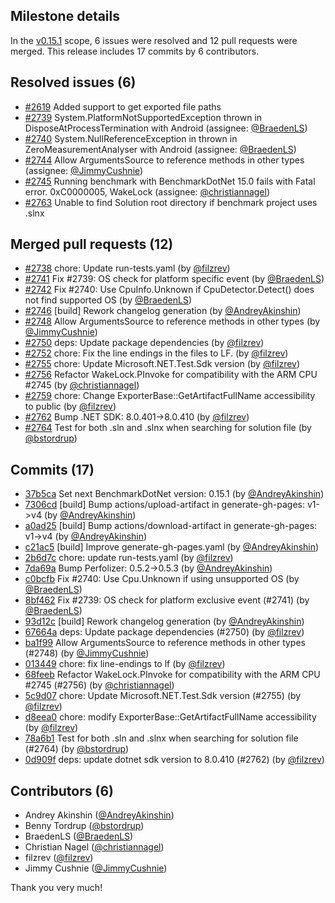 ## Milestone details

In the [v0.15.1](https://github.com/dotnet/BenchmarkDotNet/issues?q=milestone:v0.15.1) scope, 
6 issues were resolved and 12 pull requests were merged.
This release includes 17 commits by 6 contributors.

## Resolved issues (6)

* [#2619](https://github.com/dotnet/BenchmarkDotNet/issues/2619) Added support to get exported file paths
* [#2739](https://github.com/dotnet/BenchmarkDotNet/issues/2739) System.PlatformNotSupportedException thrown in DisposeAtProcessTermination with Android (assignee: [@BraedenLS](https://github.com/BraedenLS))
* [#2740](https://github.com/dotnet/BenchmarkDotNet/issues/2740) System.NullReferenceException in thrown in ZeroMeasurementAnalyser with Android (assignee: [@BraedenLS](https://github.com/BraedenLS))
* [#2744](https://github.com/dotnet/BenchmarkDotNet/issues/2744) Allow ArgumentsSource to reference methods in other types (assignee: [@JimmyCushnie](https://github.com/JimmyCushnie))
* [#2745](https://github.com/dotnet/BenchmarkDotNet/issues/2745) Running benchmark with BenchmarkDotNet 15.0 fails with Fatal error. 0xC0000005, WakeLock (assignee: [@christiannagel](https://github.com/christiannagel))
* [#2763](https://github.com/dotnet/BenchmarkDotNet/issues/2763) Unable to find Solution root directory if benchmark project uses .slnx

## Merged pull requests (12)

* [#2738](https://github.com/dotnet/BenchmarkDotNet/pull/2738) chore: Update run-tests.yaml (by [@filzrev](https://github.com/filzrev))
* [#2741](https://github.com/dotnet/BenchmarkDotNet/pull/2741) Fix #2739: OS check for platform specific event (by [@BraedenLS](https://github.com/BraedenLS))
* [#2742](https://github.com/dotnet/BenchmarkDotNet/pull/2742) Fix #2740: Use CpuInfo.Unknown if CpuDetector.Detect() does not find supported OS (by [@BraedenLS](https://github.com/BraedenLS))
* [#2746](https://github.com/dotnet/BenchmarkDotNet/pull/2746) [build] Rework changelog generation (by [@AndreyAkinshin](https://github.com/AndreyAkinshin))
* [#2748](https://github.com/dotnet/BenchmarkDotNet/pull/2748) Allow ArgumentsSource to reference methods in other types (by [@JimmyCushnie](https://github.com/JimmyCushnie))
* [#2750](https://github.com/dotnet/BenchmarkDotNet/pull/2750) deps: Update package dependencies (by [@filzrev](https://github.com/filzrev))
* [#2752](https://github.com/dotnet/BenchmarkDotNet/pull/2752) chore: Fix the line endings in the files to LF. (by [@filzrev](https://github.com/filzrev))
* [#2755](https://github.com/dotnet/BenchmarkDotNet/pull/2755) chore: Update Microsoft.NET.Test.Sdk version (by [@filzrev](https://github.com/filzrev))
* [#2756](https://github.com/dotnet/BenchmarkDotNet/pull/2756) Refactor WakeLock.PInvoke for compatibility with the ARM CPU #2745 (by [@christiannagel](https://github.com/christiannagel))
* [#2759](https://github.com/dotnet/BenchmarkDotNet/pull/2759) chore: Change ExporterBase::GetArtifactFullName accessibility to public (by [@filzrev](https://github.com/filzrev))
* [#2762](https://github.com/dotnet/BenchmarkDotNet/pull/2762) Bump .NET SDK: 8.0.401->8.0.410 (by [@filzrev](https://github.com/filzrev))
* [#2764](https://github.com/dotnet/BenchmarkDotNet/pull/2764) Test for both .sln and .slnx when searching for solution file (by [@bstordrup](https://github.com/bstordrup))

## Commits (17)

* [37b5ca](https://github.com/dotnet/BenchmarkDotNet/commit/37b5ca505eb1783194c3f82b57c01b0aa149c489) Set next BenchmarkDotNet version: 0.15.1 (by [@AndreyAkinshin](https://github.com/AndreyAkinshin))
* [7306cd](https://github.com/dotnet/BenchmarkDotNet/commit/7306cdf5e9aed7aeeefc4a4361dbd9bb371ca80a) [build] Bump actions/upload-artifact in generate-gh-pages: v1->v4 (by [@AndreyAkinshin](https://github.com/AndreyAkinshin))
* [a0ad25](https://github.com/dotnet/BenchmarkDotNet/commit/a0ad259a72d31945d0dda19e1cd188c8506b52fe) [build] Bump actions/download-artifact in generate-gh-pages: v1->v4 (by [@AndreyAkinshin](https://github.com/AndreyAkinshin))
* [c21ac5](https://github.com/dotnet/BenchmarkDotNet/commit/c21ac5a4e976aa38f91c5509cfa3231975768b93) [build] Improve generate-gh-pages.yaml (by [@AndreyAkinshin](https://github.com/AndreyAkinshin))
* [2b6d7c](https://github.com/dotnet/BenchmarkDotNet/commit/2b6d7c796b5ba667c4729aabc1baa1181c556ef7) chore: update run-tests.yaml (by [@filzrev](https://github.com/filzrev))
* [7da69a](https://github.com/dotnet/BenchmarkDotNet/commit/7da69ade92ad898406229ff7d9ba931236804538) Bump Perfolizer: 0.5.2->0.5.3 (by [@AndreyAkinshin](https://github.com/AndreyAkinshin))
* [c0bcfb](https://github.com/dotnet/BenchmarkDotNet/commit/c0bcfb965752d9d7ffe32e0a93e95bfec5c09b36) Fix #2740: Use Cpu.Unknown if using unsupported OS (by [@BraedenLS](https://github.com/BraedenLS))
* [8bf462](https://github.com/dotnet/BenchmarkDotNet/commit/8bf4623c41201bc9877ea4976c24f6c8c0ebd969) Fix #2739: OS check for platform exclusive event (#2741) (by [@BraedenLS](https://github.com/BraedenLS))
* [93d12c](https://github.com/dotnet/BenchmarkDotNet/commit/93d12c42c0adbc33702cdc42e1fc494d2c919208) [build] Rework changelog generation (by [@AndreyAkinshin](https://github.com/AndreyAkinshin))
* [67664a](https://github.com/dotnet/BenchmarkDotNet/commit/67664a313fba76cff2d8f53fe2b77f4bd08fefe5) deps: Update package dependencies (#2750) (by [@filzrev](https://github.com/filzrev))
* [ba1f99](https://github.com/dotnet/BenchmarkDotNet/commit/ba1f9982bc920d95ee6b84d4d731cf3ada40df9e) Allow ArgumentsSource to reference methods in other types (#2748) (by [@JimmyCushnie](https://github.com/JimmyCushnie))
* [013449](https://github.com/dotnet/BenchmarkDotNet/commit/0134497366cb7276116fae416c1f5040123de466) chore: fix line-endings to lf (by [@filzrev](https://github.com/filzrev))
* [68feeb](https://github.com/dotnet/BenchmarkDotNet/commit/68feeb4adb923c970074cb122426678438daa2df) Refactor WakeLock.PInvoke for compatibility with the ARM CPU #2745 (#2756) (by [@christiannagel](https://github.com/christiannagel))
* [5c9d07](https://github.com/dotnet/BenchmarkDotNet/commit/5c9d070671aa9d7cf93ee3b54c8ed52b15046108) chore: Update Microsoft.NET.Test.Sdk version (#2755) (by [@filzrev](https://github.com/filzrev))
* [d8eea0](https://github.com/dotnet/BenchmarkDotNet/commit/d8eea0d0027f6e4dd061df67b016c6c15dd2b8dd) chore: modify ExporterBase::GetArtifactFullName accessibility (by [@filzrev](https://github.com/filzrev))
* [78a6b1](https://github.com/dotnet/BenchmarkDotNet/commit/78a6b10690b058d0db8ac3b9e55f7d9aee5eb895) Test for both .sln and .slnx when searching for solution file (#2764) (by [@bstordrup](https://github.com/bstordrup))
* [0d909f](https://github.com/dotnet/BenchmarkDotNet/commit/0d909f3eacf64aa1a02f188142ff420845ec0b22) deps: update dotnet sdk version to 8.0.410 (#2762) (by [@filzrev](https://github.com/filzrev))

## Contributors (6)

* Andrey Akinshin ([@AndreyAkinshin](https://github.com/AndreyAkinshin))
* Benny Tordrup ([@bstordrup](https://github.com/bstordrup))
* BraedenLS ([@BraedenLS](https://github.com/BraedenLS))
* Christian Nagel ([@christiannagel](https://github.com/christiannagel))
* filzrev ([@filzrev](https://github.com/filzrev))
* Jimmy Cushnie ([@JimmyCushnie](https://github.com/JimmyCushnie))

Thank you very much!

